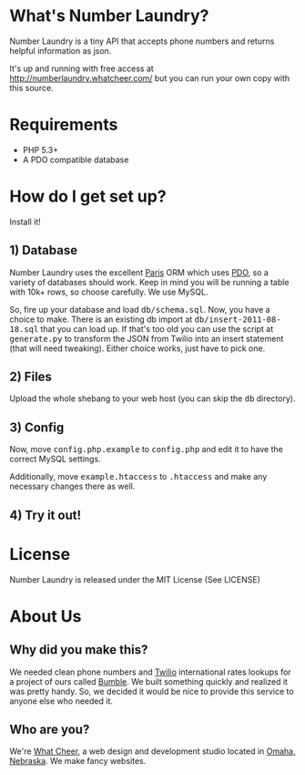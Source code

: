 # What's Number Laundry?

Number Laundry is a tiny API that accepts phone numbers and returns helpful information as json.

It's up and running with free access at http://numberlaundry.whatcheer.com/ but you can run your own copy with this source.

# Requirements

* PHP 5.3+
* A PDO compatible database

# How do I get set up?

Install it!

## 1) Database

Number Laundry uses the excellent [Paris](https://github.com/j4mie/paris) ORM which uses [PDO](http://php.net/PDO), so a variety of databases should work.  Keep in mind you will be running a table with 10k+ rows, so choose carefully.  We use MySQL.

So, fire up your database and load <tt>db/schema.sql</tt>.  Now, you have a choice to make.  There is an existing db import at <tt>db/insert-2011-08-18.sql</tt> that you can load up.  If that's too old you can use the script at <tt>generate.py</tt> to transform the JSON from Twilio into an insert statement (that will need tweaking).  Either choice works, just have to pick one.

## 2) Files

Upload the whole shebang to your web host (you can skip the <tt>db</tt> directory).

## 3) Config

Now, move <tt>config.php.example</tt> to <tt>config.php</tt> and edit it to have the correct MySQL settings.

Additionally, move <tt>example.htaccess</tt> to <tt>.htaccess</tt> and make any necessary changes there as well.

## 4) Try it out!

# License

Number Laundry is released under the MIT License (See LICENSE)

# About Us

## Why did you make this?

We needed clean phone numbers and [Twilio](http://twilio.com/) international rates lookups for a project of ours called [Bumble](http://bumblephone.com). We built something quickly and realized it was pretty handy. So, we decided it would be nice to provide this service to anyone else who needed it.

## Who are you?

We're [What Cheer](http://whatcheer.com), a web design and development studio located in [Omaha, Nebraska](http://iliveinomaha.com/). We make fancy websites.
